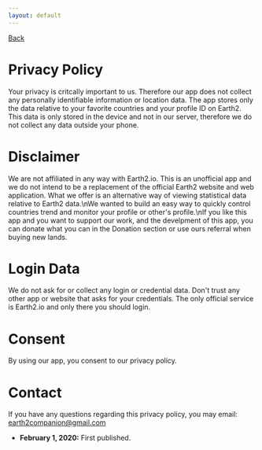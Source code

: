 ```yaml
---
layout: default
---
```


[Back](./)

# Privacy Policy

Your privacy is critcally important to us. Therefore our app does not collect any personally identifiable information or location data. The app stores only the data relative to your favorite countries and your profile ID on Earth2. This data is only stored in the device and not in our server, therefore we do not collect any data outside your phone.

# Disclaimer 
We are not affiliated in any way with Earth2.io. This is an unofficial app and we do not intend to be a replacement of the official Earth2 website and web application. What we offer is an alternative way of viewing statistical data relative to Earth2 data.\nWe wanted to build an easy way to quickly control countries trend and monitor your profile or other's profile.\nIf you like this app and you want to support our work, and the develpment of this app, you can donate what you can in the Donation section or use ours referral when buying new lands.

# Login Data
We do not ask for or collect any login or credential data. Don't trust any other app or website that asks for your credentials. The only official service is Earth2.io and only there you should login.

# Consent
By using our app, you consent to our privacy policy.

# Contact
If you have any questions regarding this privacy policy, you may email: earth2companion@gmail.com

- **February 1, 2020:** First published.
